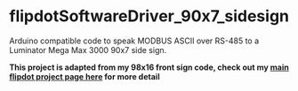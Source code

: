 # flipdotSoftwareDriver_90x7_sidesign
Arduino compatible code to speak MODBUS ASCII over RS-485 to a Luminator Mega Max 3000 90x7 side sign.

**This project is adapted from my 98x16 front sign code, check out my [main flipdot project page here](https://github.com/hshutan/FlipDotCompendium) for more detail**
